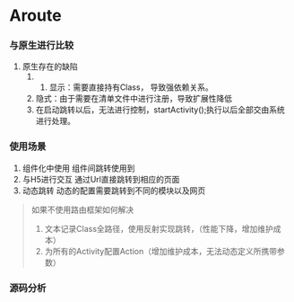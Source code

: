 # Aroute
### 与原生进行比较
1. 原生存在的缺陷
    1.  1. 显示：需要直接持有Class， 导致强依赖关系。
    2. 隐式：由于需要在清单文件中进行注册，导致扩展性降低
    3. 在启动跳转以后，无法进行控制，startActivity();执行以后全部交由系统进行处理。

### 使用场景
1. 组件化中使用 组件间跳转使用到
2. 与H5进行交互 通过Url直接跳转到相应的页面
3. 动态跳转 动态的配置需要跳转到不同的模块以及网页

> 如果不使用路由框架如何解决
> 1. 文本记录Class全路径，使用反射实现跳转，（性能下降，增加维护成本）
> 2. 为所有的Activity配置Action（增加维护成本，无法动态定义所携带参数）


### 源码分析


